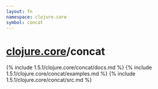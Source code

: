 ```yaml
---
layout: fn
namespace: clojure.core
symbol: concat
---
```


# [clojure.core](../)/concat

{% include 1.5.1/clojure.core/concat/docs.md %}
{% include 1.5.1/clojure.core/concat/examples.md %}
{% include 1.5.1/clojure.core/concat/src.md %}

